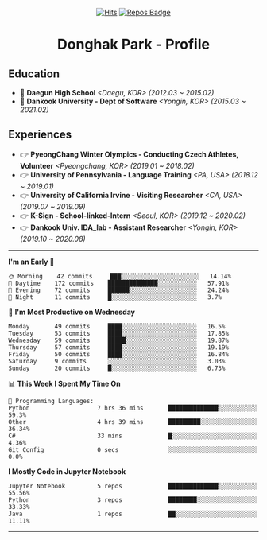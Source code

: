<div align=center>
  
[![Hits](https://hits.seeyoufarm.com/api/count/incr/badge.svg?url=https%3A%2F%2Fgithub.com%2FDonghakPark)](https://hits.seeyoufarm.com)
[![Repos Badge](https://badges.pufler.dev/repos/DonghakPark)](https://badges.pufler.dev)

# Donghak Park - Profile

</div>

<!--[![Donghak's github stats](https://github-readme-stats.vercel.app/api?username=DonghakPark&show_icons=true&theme=vue)](https://github.com/anuraghazra/github-readme-stats)
[![Top Langs](https://github-readme-stats.vercel.app/api/top-langs/?username=DonghakPark&layout=compact)](https://github.com/anuraghazra/github-readme-stats)
-->

## Education
- :school: **Daegun High School** *<Daegu, KOR> (2012.03 ~ 2015.02)*
- :school: **Dankook University - Dept of Software** *<Yongin, KOR> (2015.03 ~ 2021.02)*

## Experiences
- &#128073; **PyeongChang Winter Olympics - Conducting Czech Athletes, Volunteer** *<Pyeongchang, KOR> (2019.01 ~ 2018.02)*
- &#128073; **University of Pennsylvania - Language Training** *<PA, USA> (2018.12 ~ 2019.01)*
- &#128073; **University of California Irvine - Visiting Researcher** *<CA, USA> (2019.07 ~ 2019.09)*
- &#128073; **K-Sign - School-linked-Intern**  *<Seoul, KOR> (2019.12 ~ 2020.02)*
- &#128073; **Dankook Univ. IDA_lab - Assistant Researcher** *<Yongin, KOR> (2019.10 ~ 2020.08)*

---

<!--START_SECTION:waka-->
**I'm an Early 🐤** 

```text
🌞 Morning    42 commits     ███░░░░░░░░░░░░░░░░░░░░░░   14.14% 
🌆 Daytime    172 commits    ██████████████░░░░░░░░░░░   57.91% 
🌃 Evening    72 commits     ██████░░░░░░░░░░░░░░░░░░░   24.24% 
🌙 Night      11 commits     █░░░░░░░░░░░░░░░░░░░░░░░░   3.7%

```
📅 **I'm Most Productive on Wednesday** 

```text
Monday       49 commits     ████░░░░░░░░░░░░░░░░░░░░░   16.5% 
Tuesday      53 commits     ████░░░░░░░░░░░░░░░░░░░░░   17.85% 
Wednesday    59 commits     █████░░░░░░░░░░░░░░░░░░░░   19.87% 
Thursday     57 commits     ████░░░░░░░░░░░░░░░░░░░░░   19.19% 
Friday       50 commits     ████░░░░░░░░░░░░░░░░░░░░░   16.84% 
Saturday     9 commits      ░░░░░░░░░░░░░░░░░░░░░░░░░   3.03% 
Sunday       20 commits     █░░░░░░░░░░░░░░░░░░░░░░░░   6.73%

```


📊 **This Week I Spent My Time On** 

```text
💬 Programming Languages: 
Python                   7 hrs 36 mins       ██████████████░░░░░░░░░░░   59.3% 
Other                    4 hrs 39 mins       █████████░░░░░░░░░░░░░░░░   36.34% 
C#                       33 mins             █░░░░░░░░░░░░░░░░░░░░░░░░   4.36% 
Git Config               0 secs              ░░░░░░░░░░░░░░░░░░░░░░░░░   0.0%

```

**I Mostly Code in Jupyter Notebook** 

```text
Jupyter Notebook         5 repos             ██████████████░░░░░░░░░░░   55.56% 
Python                   3 repos             ████████░░░░░░░░░░░░░░░░░   33.33% 
Java                     1 repos             ██░░░░░░░░░░░░░░░░░░░░░░░   11.11%

```



<!--END_SECTION:waka-->

--- 

